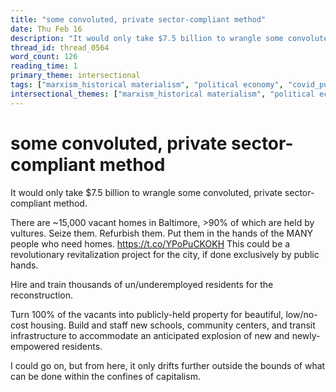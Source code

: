 ```yaml
---
title: "some convoluted, private sector-compliant method"
date: Thu Feb 16
description: "It would only take $7.5 billion to wrangle some convoluted, private sector-compliant method."
thread_id: thread_0564
word_count: 126
reading_time: 1
primary_theme: intersectional
tags: ["marxism_historical materialism", "political economy", "covid_public health politics"]
intersectional_themes: ["marxism_historical materialism", "political economy", "covid_public health politics"]
---
```


# some convoluted, private sector-compliant method

It would only take $7.5 billion to wrangle some convoluted, private sector-compliant method.

There are ~15,000 vacant homes in Baltimore, &gt;90% of which are held by vultures. Seize them. Refurbish them. Put them in the hands of the MANY people who need homes. https://t.co/YPoPuCKOKH This could be a revolutionary revitalization project for the city, if done exclusively by public hands.

Hire and train thousands of un/underemployed residents for the reconstruction.

Turn 100% of the vacants into publicly-held property for beautiful, low/no-cost housing. Build and staff new schools, community centers, and transit infrastructure to accommodate an anticipated explosion of new and newly-empowered residents.

I could go on, but from here, it only drifts further outside the bounds of what can be done within the confines of capitalism.